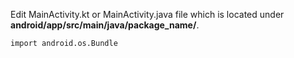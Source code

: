 Edit MainActivity.kt or MainActivity.java file which is located under **android/app/src/main/java/package_name/**.

    import android.os.Bundle